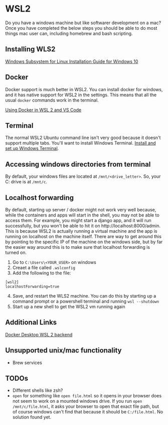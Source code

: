 # WSL2

Do you have a windows machine but like softwarer development on a mac? Once you have completed the below steps you should
be able to do most things mac user can, including homebrew and bash scripting.

## Installing WLS2
[Windows Subsystem for Linux Installation Guide for Windows 10](https://docs.microsoft.com/en-us/windows/wsl/install-win10)

## Docker
Docker support is much better in WSL2. You can install docker for windows, and it has native support for WSL2 in the settings.
This means that all the usual `docker` commands work in the terminal.

[Using Docker in WSL 2 and VS Code](https://code.visualstudio.com/blogs/2020/03/02/docker-in-wsl2)

## Terminal
The normal WSL2 Ubuntu command line isn't very good because it doesn't support multiple tabs. You'll want to install Windows Terminal.
[Install and set up Windows Terminal](https://docs.microsoft.com/en-us/windows/terminal/get-started).

## Accessing windows directories from terminal
By default, your windows files are located at `/mnt/<drive_letter>`. So, your C: drive is at `/mnt/c`.

## Localhost forwarding
By default, starting up server / docker might not work very well because, while the containers and apps will start in the shell,
you may not be able to access them. For example, you might start a django app, and it will run successfully, but you won't
be able to hit it on http://localhost:8000/admin. This is because WSL2 is actually running a virtual machine and the app is running
on localhost on the machine itself. There are way to get around this by pointing to the specific IP of the machine on the windows side,
but by far the easier way around this is to make sure that localhost forwarding is turned on.

1. Go to `C:\Users\<YOUR_USER>` on windows
2. Creaet a file called `.wslconfig`
3. Add the following to the file: 

```
[wsl2]
localhostForwarding=true
```

4. Save, and restart the WLS2 machine. You can do this by starting up a command prompt or a powershell terminal and running `wsl --shutdown`
5. Start up a new shell to get the WSL2 vm running again

## Additional Links
[Docker Desktop WSL 2 backend](https://docs.docker.com/docker-for-windows/wsl/)

## Unsupported unix/mac functionality
- Brew services

## TODOs
- Different shells like zsh?
- `open` for something like `open file.html` so it opens in your browser does not seem to work on a mounted windows drive.
If you run `open /mnt/c/file.html`, it asks your browser to open that exact file path, but of course windows can't find that
because it should be `C:/file.html`. No solution found yet.